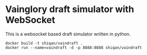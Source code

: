 # Vainglory draft simulator with WebSocket

This is a websocket based draft simulator written in python.


```
docker build -t shiqan/vaindraft .
docker run --name=vaindraft -d -p 8888:8888 shiqan/vaindraft
```
